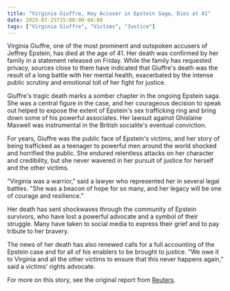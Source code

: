 ```yaml
---
title: "Virginia Giuffre, Key Accuser in Epstein Saga, Dies at 41"
date: 2025-07-25T15:00:00-04:00
tags: ["Virginia Giuffre", "Victims", "Justice"]
---
```


Virginia Giuffre, one of the most prominent and outspoken accusers of Jeffrey Epstein, has died at the age of 41. Her death was confirmed by her family in a statement released on Friday. While the family has requested privacy, sources close to them have indicated that Giuffre's death was the result of a long battle with her mental health, exacerbated by the intense public scrutiny and emotional toll of her fight for justice.

Giuffre's tragic death marks a somber chapter in the ongoing Epstein saga. She was a central figure in the case, and her courageous decision to speak out helped to expose the extent of Epstein's sex trafficking ring and bring down some of his powerful associates. Her lawsuit against Ghislaine Maxwell was instrumental in the British socialite's eventual conviction.

For years, Giuffre was the public face of Epstein's victims, and her story of being trafficked as a teenager to powerful men around the world shocked and horrified the public. She endured relentless attacks on her character and credibility, but she never wavered in her pursuit of justice for herself and the other victims.

"Virginia was a warrior," said a lawyer who represented her in several legal battles. "She was a beacon of hope for so many, and her legacy will be one of courage and resilience."

Her death has sent shockwaves through the community of Epstein survivors, who have lost a powerful advocate and a symbol of their struggle. Many have taken to social media to express their grief and to pay tribute to her bravery.

The news of her death has also renewed calls for a full accounting of the Epstein case and for all of his enablers to be brought to justice. "We owe it to Virginia and all the other victims to ensure that this never happens again," said a victims' rights advocate.

For more on this story, see the original report from [Reuters](https://www.reuters.com/world/us/jeffrey-epstein-accuser-virginia-giuffre-dies-by-suicide-her-family-says-2025-04-26/).
